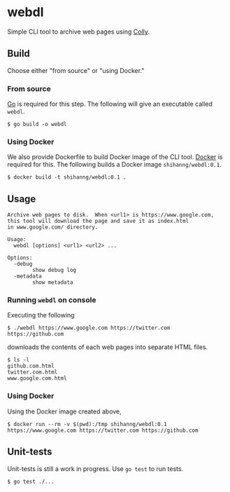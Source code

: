 # webdl

Simple CLI tool to archive web pages using [Colly](https://github.com/gocolly/colly).

## Build

Choose either "from source" or "using Docker."

### From source

[Go](https://golang.org/) is required for this step.
The following will give an executable called `webdl`.

```console
$ go build -o webdl
```

### Using Docker

We also provide Dockerfile to build Docker image of the CLI tool. [Docker](https://www.docker.com/) is required for this.
The following builds a Docker image `shihanng/webdl:0.1`.

```console
$ docker build -t shihanng/webdl:0.1 .
```

## Usage

```console
Archive web pages to disk.  When <url1> is https://www.google.com,
this tool will download the page and save it as index.html
in www.google.com/ directory.

Usage:
  webdl [options] <url1> <url2> ...

Options:
  -debug
        show debug log
  -metadata
        show metadata
```

### Running `webdl` on console

Executing the following

```
$ ./webdl https://www.google.com https://twitter.com https://github.com
```

downloads the contents of each web pages into separate HTML files.

```
$ ls -l
github.com.html
twitter.com.html
www.google.com.html
```

### Using Docker

Using the Docker image created above,

```console
$ docker run --rm -v $(pwd):/tmp shihanng/webdl:0.1 https://www.google.com https://twitter.com https://github.com
```

## Unit-tests

Unit-tests is still a work in progress. Use `go test` to run tests.

```console
$ go test ./...
```
